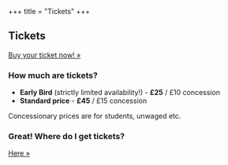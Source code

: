 +++
title = "Tickets"
+++

<section class="row">
    <div class="main-container">
        <a id="top"></a>
        <main class="container generic">
            <div class="col-md-12 main">
                <h1>Tickets</h1>
                <p>
                    <a class="inner-link highlight" href="https://ti.to/nidc/nidc2018">Buy your ticket now! &raquo;</a>
                </p>
                <h3>How much are tickets?</h3>
                <p>
                    <ul>
                        <li><strong>Early Bird</strong> (strictly limited availability!) - <strong>£25</strong> / £10 concession</li>
                        <li><strong>Standard price</strong> - <strong>£45</strong> / £15 concession</li>
                    </ul>
                    Concessionary prices are for students, unwaged etc.
                </p>
                <!-- <h3>I'd love to come but I can't afford it</h3>
                <p>
                    Come anyway! Choose an "honesty" ticket and just pay whatever you can afford.
                </p> -->
                <h3>Great! Where do I get tickets?</h3>
                <p>
                    <a class="inner-link highlight" href="https://ti.to/nidc/nidc2018">Here &raquo;</a>
                </p>
            </div>
        </main>
    </div>
</section>